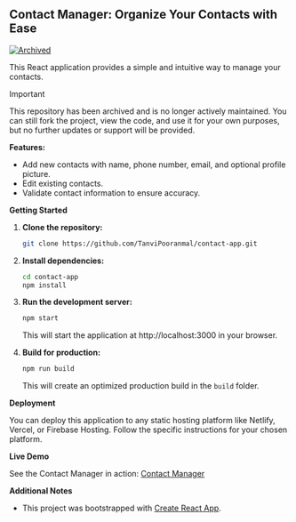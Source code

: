 ## Contact Manager: Organize Your Contacts with Ease

[![Archived](https://img.shields.io/badge/status-archived-red)]()

This React application provides a simple and intuitive way to manage your contacts. 

> [!IMPORTANT]
> This repository has been archived and is no longer actively maintained. You can still fork the project, view the code, and use it for your own purposes, but no further updates or support will be provided.

**Features:**

* Add new contacts with name, phone number, email, and optional profile picture.
* Edit existing contacts.
* Validate contact information to ensure accuracy.

**Getting Started**

1. **Clone the repository:**

   ```bash
   git clone https://github.com/TanviPooranmal/contact-app.git
   ```

2. **Install dependencies:**

   ```bash
   cd contact-app
   npm install
   ```

3. **Run the development server:**

   ```bash
   npm start
   ```

   This will start the application at http://localhost:3000 in your browser.

4. **Build for production:**

   ```bash
   npm run build
   ```

   This will create an optimized production build in the `build` folder.

**Deployment**

You can deploy this application to any static hosting platform like Netlify, Vercel, or Firebase Hosting. Follow the specific instructions for your chosen platform.

**Live Demo**

See the Contact Manager in action: [Contact Manager](https://main--inquisitive-monstera-f1b5fb.netlify.app/)

**Additional Notes**

* This project was bootstrapped with [Create React App](https://github.com/facebook/create-react-app).
